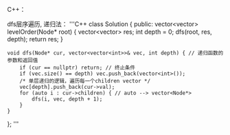 C++：

dfs层序遍历, 递归法：
'''C++
class Solution {
public:
    vector<vector<int>> levelOrder(Node* root) {
        vector<vector<int>> res;
        int depth = 0;
        dfs(root, res, depth);
        return res;
    }
    
    void dfs(Node* cur, vector<vector<int>>& vec, int depth) { // 递归函数的参数和返回值
        if (cur == nullptr) return; // 终止条件
        if (vec.size() == depth) vec.push_back(vector<int>());
        /* 单层递归的逻辑，遍历每一个children vector */
        vec[depth].push_back(cur->val); 
        for (auto i : cur->children) { // auto --> vector<Node*>
            dfs(i, vec, depth + 1);
        }
    }
};
'''
